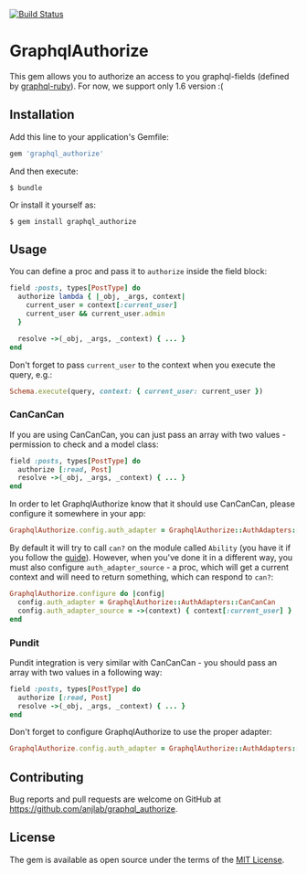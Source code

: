 [![Build Status](https://travis-ci.org/anjlab/graphql_authorize.svg?branch=master)](https://travis-ci.org/anjlab/graphql_authorize)

# GraphqlAuthorize


This gem allows you to authorize an access to you graphql-fields (defined by [graphql-ruby](https://github.com/rmosolgo/graphql-ruby)). For now, we support only 1.6 version :(

## Installation

Add this line to your application's Gemfile:

```ruby
gem 'graphql_authorize'
```

And then execute:

    $ bundle

Or install it yourself as:

    $ gem install graphql_authorize

## Usage

You can define a proc and pass it to `authorize` inside the field block:

```ruby
field :posts, types[PostType] do
  authorize lambda { |_obj, _args, context|
    current_user = context[:current_user]
    current_user && current_user.admin
  }

  resolve ->(_obj, _args, _context) { ... }
end
```

Don't forget to pass `current_user` to the context when you execute the query, e.g.:

```ruby
Schema.execute(query, context: { current_user: current_user })
```

### CanCanCan

If you are using CanCanCan, you can just pass an array with two values - permission to check and a model class:

```ruby
field :posts, types[PostType] do
  authorize [:read, Post]
  resolve ->(_obj, _args, _context) { ... }
end
```

In order to let GraphqlAuthorize know that it should use CanCanCan, please configure it somewhere in your app:

```ruby
GraphqlAuthorize.config.auth_adapter = GraphqlAuthorize::AuthAdapters::CanCanCan
```

By default it will try to call `can?` on the module called `Ability` (you have it if you follow the [guide](https://github.com/CanCanCommunity/cancancan/wiki/Defining-Abilities)). However, when you've done it in a different way, you must also configure `auth_adapter_source` - a proc, which will get a current context and will need to return something, which can respond to `can?`:

```ruby
GraphqlAuthorize.configure do |config|
  config.auth_adapter = GraphqlAuthorize::AuthAdapters::CanCanCan
  config.auth_adapter_source = ->(context) { context[:current_user] }
end
```

### Pundit

Pundit integration is very similar with CanCanCan - you should pass an array with two values in a following way:

```ruby
field :posts, types[PostType] do
  authorize [:read, Post]
  resolve ->(_obj, _args, _context) { ... }
end
```

Don't forget to configure GraphqlAuthorize to use the proper adapter:

```ruby
GraphqlAuthorize.config.auth_adapter = GraphqlAuthorize::AuthAdapters::Pundit
```

## Contributing

Bug reports and pull requests are welcome on GitHub at https://github.com/anjlab/graphql_authorize.

## License

The gem is available as open source under the terms of the [MIT License](https://opensource.org/licenses/MIT).
